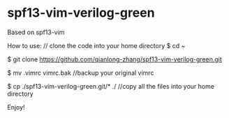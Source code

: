 # spf13-vim-verilog-green

Based on spf13-vim

How to use:
// clone the code into your home directory
$ cd ~

$ git clone https://github.com/qianlong-zhang/spf13-vim-verilog-green.git

$ mv .vimrc vimrc.bak //backup your original vimrc

$ cp ./spf13-vim-verilog-green.git/*  ./      //copy all the files into your home directory


Enjoy!


